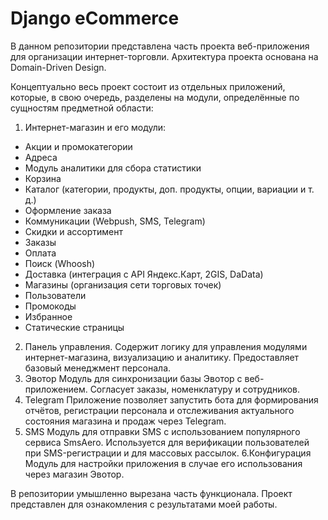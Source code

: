 # Django eCommerce

В данном репозитории представлена часть проекта веб-приложения для организации интернет-торговли.
Архитектура проекта основана на Domain-Driven Design.

Концептуально весь проект состоит из отдельных приложений, которые, в свою очередь, разделены на модули, определённые по сущностям предметной области:

1. Интернет-магазин и его модули:
 - Акции и промокатегории
 - Адреса
 - Модуль аналитики для сбора статистики
 - Корзина
 - Каталог (категории, продукты, доп. продукты, опции, вариации и т. д.)
 - Оформление заказа
 - Коммуникации (Webpush, SMS, Telegram)
 - Скидки и ассортимент
 - Заказы
 - Оплата
 - Поиск (Whoosh)
 - Доставка (интеграция с API Яндекс.Карт, 2GIS, DaData)
 - Магазины (организация сети торговых точек)
 - Пользователи
 - Промокоды
 - Избранное
 - Статические страницы
2. Панель управления.
   Содержит логику для управления модулями интернет-магазина, визуализацию и аналитику. Предоставляет базовый менеджмент персонала.
3. Эвотор
   Модуль для синхронизации базы Эвотор с веб-приложением. Согласует заказы, номенклатуру и сотрудников.
4. Telegram
   Приложение позволяет запустить бота для формирования отчётов, регистрации персонала и отслеживания актуального состояния магазина и продаж через Telegram.
5. SMS
   Модуль для отправки SMS с использованием популярного сервиса SmsAero. Используется для верификации пользователей при SMS-регистрации и для массовых рассылок.
6.Конфигурация
   Модуль для настройки приложения в случае его использования через магазин Эвотор.

В репозитории умышленно вырезана часть функционала. Проект представлен для ознакомления с результатами моей работы.

